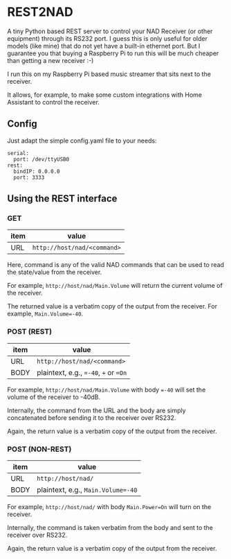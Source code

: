 # REST2NAD

A tiny Python based REST server to control your NAD Receiver (or other equipment) through its RS232 port.
I guess this is only useful for older models (like mine) that do not yet have a built-in ethernet port. But I guarantee you that buying a Raspberry Pi to run this will be much cheaper than getting a new receiver :-)

I run this on my Raspberry Pi based music streamer that sits next to the receiver.

It allows, for example, to make some custom integrations with Home Assistant to control the receiver.

## Config

Just adapt the simple config.yaml file to your needs:
```
serial:
  port: /dev/ttyUSB0
rest:
  bindIP: 0.0.0.0
  port: 3333
```

## Using the REST interface

### GET

| item  | value |
| ----- | -------- |
| URL   | `http://host/nad/<command>` |


Here, command is any of the valid NAD commands that can be used to read the state/value from the receiver.

For example, `http://host/nad/Main.Volume` will return the current volume of the receiver.

The returned value is a verbatim copy of the output from the receiver. For example, `Main.Volume=-40`.

### POST (REST)

| item  | value |
| ----- | -------- |
| URL   | `http://host/nad/<command>` |
| BODY  | plaintext, e.g., `=-40`, `+` or `=On` |

For example, `http://host/nad/Main.Volume` with body `=-40` will set the volume of the receiver to -40dB.

Internally, the command from the URL and the body are simply concatenated before sending it to the receiver over RS232.

Again, the return value is a verbatim copy of the output from the receiver.

### POST (NON-REST)

| item  | value |
| ----- | -------- |
| URL   | `http://host/nad/` |
| BODY  | plaintext, e.g., `Main.Volume=-40` |

For example, `http://host/nad/` with body `Main.Power=On` will turn on the receiver.

Internally, the command is taken verbatim from the body and sent to the receiver over RS232.

Again, the return value is a verbatim copy of the output from the receiver.
